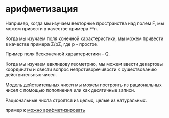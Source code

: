 # арифметизация
Например, когда мы изучаем векторные пространства над полем F, мы можем привести в качестве примера F^n.

Когда мы изучаем поля конечной характеристики, мы можем привести в качестве примера Z/pZ, где p - простое.

Пример поля бесконечной характеристики - Q.

Когда мы изучаем евклидову геометрию, мы можем ввести декартовы координаты и свести вопрос непротиворечивости к существованию действительных чисел.

Модель действительных чисел мы можем построить из рациональных чисел с помощью пополнения или как десятичные записи.

Рациональные числа строятся из целых, целые из натуральных.

пример к [можно арифметизировать](%D0%BC%D0%BE%D0%B6%D0%BD%D0%BE%20%D0%B0%D1%80%D0%B8%D1%84%D0%BC%D0%B5%D1%82%D0%B8%D0%B7%D0%B8%D1%80%D0%BE%D0%B2%D0%B0%D1%82%D1%8C)